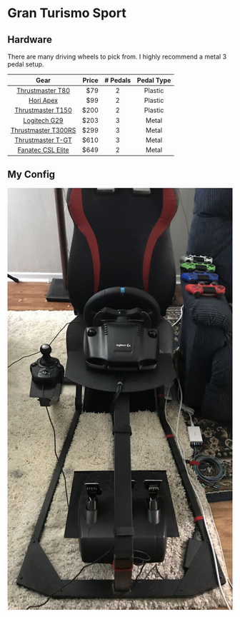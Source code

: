 # Gran Turismo Sport

## Hardware

There are many driving wheels to pick from.  I highly recommend a metal 3 pedal setup.

| Gear | Price | # Pedals | Pedal Type | 
|:--:|--:|:--:|:--:|
| [Thrustmaster T80](https://www.amazon.com/Thrustmaster-Officially-Licensed-Racing-playstation-4/dp/B00JDYMQ9C/) | $79 | 2 | Plastic |
| [Hori Apex](https://www.amazon.com/HORI-Racing-Wheel-Apex-PlayStation-4/dp/B01LZ3AEFP/) | $99 | 2 | Plastic |
| [Thrustmaster T150](https://www.amazon.com/Thrustmaster-Force-Feedback-Racing-PlayStation-4/dp/B014US02ZA/) | $200 | 2 | Plastic |
| [Logitech G29](https://www.amazon.com/Logitech-Dual-motor-Feedback-Responsive-PlayStation/dp/B00Z0UWWYC/) | $203 | 3 | Metal |
| [Thrustmaster T300RS](https://www.amazon.com/Thrustmaster-T300-RS-Racing-Wheel-PlayStation/dp/B01M1L2NRL/) | $299 | 3 | Metal |
| [Thrustmaster T-GT](https://www.amazon.com/Thrustmaster-T-GT-PlayStation-4/dp/B074HHXW5N/) | $610 | 3 | Metal | 
| [Fanatec CSL Elite](https://www.amazon.com/Fanatec-CSL-Elite-Starter-PlayStation-4/dp/B076HM89TY/) | $649 | 2 | Metal |

## My Config

![Logitech G29 wheel/pedals + GTRevolution seat](https://github.com/Michaelangel007/gran_turismo_sport/blob/master/Wheel_LogitechG29_Seat_GTRevolution.jpg)


